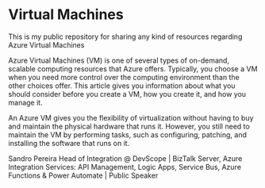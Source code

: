 # Virtual Machines
This is my public repository for sharing any kind of resources regarding Azure Virtual Machines

Azure Virtual Machines (VM) is one of several types of on-demand, scalable computing resources that Azure offers. Typically, you choose a VM when you need more control over the computing environment than the other choices offer. This article gives you information about what you should consider before you create a VM, how you create it, and how you manage it.

An Azure VM gives you the flexibility of virtualization without having to buy and maintain the physical hardware that runs it. However, you still need to maintain the VM by performing tasks, such as configuring, patching, and installing the software that runs on it.

Sandro Pereira
Head of Integration @ DevScope | BizTalk Server, Azure Integration Services: API Management, Logic Apps, Service Bus, Azure Functions & Power Automate | Public Speaker